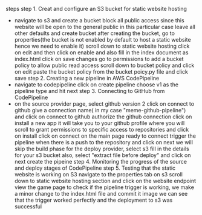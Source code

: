 steps
step 1.  Creat and configure an S3 bucket for static website hosting
- navigate to s3 and create a bucket
block all public access since this website will be open to the general public in this particular case
leave all other defaults and create bucket
after creating the bucket, go to properties(the bucket is not enabled by default to host a static website hence we need to enable it)
scroll down to static website hosting 
click on edit and then click on enable and also fill in the index document as index.html
click on save changes
go to permissions to add a bucket policy to allow public read access
scroll down to bucket policy and click on edit
paste the bucket policy from the bucket poicy.py file and click save
step 2. Creating a new pipeline in AWS CodePipeline
- navigate to codepipeline
click on create pipeline
choose v1 as the pipeline type and hit next
step 3. Connecting to GitHub from CodePipeline
- on the source provider page, select github version 2
click on connect to github
give a connection name( in my case "meme-github-pipeline") and click on connect to github
authorize the github connection
click on install a new app
it will take you to your github profile where you will scroll to grant permissions to specific access to repositories and click on install
click on connect on the main page
ready to connect
trigger the pipeline when there is a push to the repository and click on next
we will skip the build phase
for the deploy provider, select s3
fill in the details for your s3 bucket
also, select "extract file before deploy" and click on next
create the pipeine 
step 4. Monitoring the progress of the source and deploy stages of CodePipeline
step 5. Testing that the static website is working on S3
navigate to the properties tab on s3
scroll down to static website hosting section and click on the website endpoint
view the game page
to check if the pipeline trigger is working, we make a minor change to the index.html file and commit it
image
we can see that the trigger worked perfectly and the deployment to s3 was successful